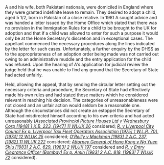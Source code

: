 A and his wife, both Pakistani nationals, were domiciled in England where they were granted indefinite leave to remain. They desired to adopt a child, aged 5 1/2, born in Pakistan of a close relative. In 1981 A sought advice and was handed a letter issued by the Home Office which stated that there was no provision in the Immigration Rules for a child to be brought to the UK for adoption and that if a child was allowed to enter for such a purpose it would only be at the Home Secretary's discretion and in exceptional cases. The appellant commenced the necessary procedures along the lines indicated by the letter for such cases. Unfortunately, a further enquiry by the DHSS as to the appropriateness of an adoption order being made was not carried out owing to an administrative muddle and the entry application for the child was refused. Upon the hearing of A's application for judicial review the judge held that he was unable to find any ground that the Secretary of State had acted unfairly.

Held, allowing the appeal, that by sending the circular letter setting out the necessary criteria and procedure, the Secretary of State had effectively made his own rules and had stated those matters which he considered relevant in reaching his decision. The categories of unreasonableness were not closed and an unfair action would seldom be a reasonable one. Although the circumstances did not create an estoppel the Secretary of State had misdirected himself according to his own criteria and had acted unreasonably (_[Associated Provincial Picture Houses Ltd v Wednesbury Corp [1948] 1 K.B. 223, [1947] 11 WLUK 26](https://uk.westlaw.com/Document/I68410501E42711DA8FC2A0F0355337E9/View/FullText.html?originationContext=document&transitionType=DocumentItem&ppcid=76de4e049ae74438b6393b67eb02ecaf&contextData=(sc.Default))_ considered; _[R. v Liverpool City Council Ex p. Liverpool Taxi Fleet Operators Association [1975] 1 W.L.R. 701, [1974] 12 WLUK 25](https://uk.westlaw.com/Document/I55D973B0E42811DA8FC2A0F0355337E9/View/FullText.html?originationContext=document&transitionType=DocumentItem&ppcid=76de4e049ae74438b6393b67eb02ecaf&contextData=(sc.Default))_ considered; _[O'Reilly v Mackman [1983] 2 A.C. 237, [1982] 11 WLUK 222](https://uk.westlaw.com/Document/I11E00610E42811DA8FC2A0F0355337E9/View/FullText.html?originationContext=document&transitionType=DocumentItem&ppcid=76de4e049ae74438b6393b67eb02ecaf&contextData=(sc.Default))_ considered; _[Attorney General of Hong Kong v Ng Yuen Shiu [1983] 2 A.C. 629, [1983] 2 WLUK 197](https://uk.westlaw.com/Document/I69BD1DB0E42711DA8FC2A0F0355337E9/View/FullText.html?originationContext=document&transitionType=DocumentItem&ppcid=76de4e049ae74438b6393b67eb02ecaf&contextData=(sc.Default))_ considered and _[R. v Entry Clearance Officer (Bombay) Ex p. Amin [1983] 2 A.C. 818, [1983] 7 WLUK 72](https://uk.westlaw.com/Document/I430EF750E42811DA8FC2A0F0355337E9/View/FullText.html?originationContext=document&transitionType=DocumentItem&ppcid=76de4e049ae74438b6393b67eb02ecaf&contextData=(sc.Default))_ considered).
